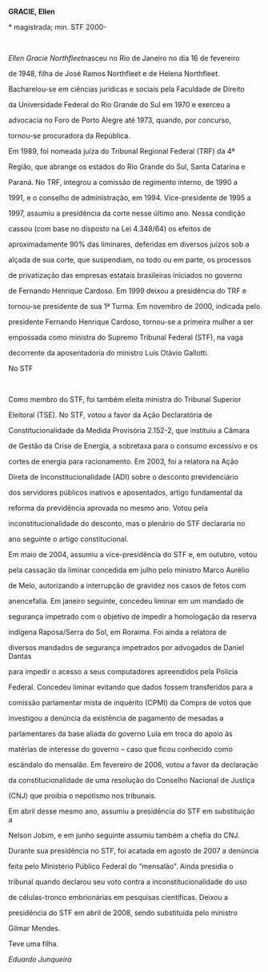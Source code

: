 **GRACIE, Ellen**



\* magistrada; min. STF 2000-



 



*Ellen Gracie Northfleet*nasceu no Rio de Janeiro no dia 16 de fevereiro

de 1948, filha de José Ramos Northfleet e de Helena Northfleet.



Bacharelou-se em ciências jurídicas e sociais pela Faculdade de Direito

da Universidade Federal do Rio Grande do Sul em 1970 e exerceu a

advocacia no Foro de Porto Alegre até 1973, quando, por concurso,

tornou-se procuradora da República.



Em 1989, foi nomeada juíza do Tribunal Regional Federal (TRF) da 4ª

Região, que abrange os estados do Rio Grande do Sul, Santa Catarina e

Paraná. No TRF, integrou a comissão de regimento interno, de 1990 a

1991, e o conselho de administração, em 1994. Vice-presidente de 1995 a

1997, assumiu a presidência da corte nesse último ano. Nessa condição

cassou (com base no disposto na Lei 4.348/64) os efeitos de

aproximadamente 90% das liminares, deferidas em diversos juízos sob a

alçada de sua corte, que suspendiam, no todo ou em parte, os processos

de privatização das empresas estatais brasileiras iniciados no governo

de Fernando Henrique Cardoso. Em 1999 deixou a presidência do TRF e

tornou-se presidente de sua 1ª Turma. Em novembro de 2000, indicada pelo

presidente Fernando Henrique Cardoso, tornou-se a primeira mulher a ser

empossada como ministra do Supremo Tribunal Federal (STF), na vaga

decorrente da aposentadoria do ministro Luís Otávio Gallotti.



No STF



 



Como membro do STF, foi também eleita ministra do Tribunal Superior

Eleitoral (TSE). No STF, votou a favor da Ação Declaratória de

Constitucionalidade da Medida Provisória 2.152-2, que instituiu a Câmara

de Gestão da Crise de Energia, a sobretaxa para o consumo excessivo e os

cortes de energia para racionamento. Em 2003, foi a relatora na Ação

Direta de Inconstitucionalidade (ADI) sobre o desconto previdenciário

dos servidores públicos inativos e aposentados, artigo fundamental da

reforma da previdência aprovada no mesmo ano. Votou pela

inconstitucionalidade do desconto, mas o plenário do STF declararia no

ano seguinte o artigo constitucional.



Em maio de 2004, assumiu a vice-presidência do STF e, em outubro, votou

pela cassação da liminar concedida em julho pelo ministro Marco Aurélio

de Melo, autorizando a interrupção de gravidez nos casos de fetos com

anencefalia. Em janeiro seguinte, concedeu liminar em um mandado de

segurança impetrado com o objetivo de impedir a homologação da reserva

indígena Raposa/Serra do Sol, em Roraima. Foi ainda a relatora de

diversos mandados de segurança impetrados por advogados de Daniel Dantas

para impedir o acesso a seus computadores apreendidos pela Polícia

Federal. Concedeu liminar evitando que dados fossem transferidos para a

comissão parlamentar mista de inquérito (CPMI) da Compra de votos que

investigou a denúncia da existência de pagamento de mesadas a

parlamentares da base aliada do governo Lula em troca do apoio às

matérias de interesse do governo – caso que ficou conhecido como

escândalo do mensalão. Em fevereiro de 2006, votou a favor da declaração

da constitucionalidade de uma resolução do Conselho Nacional de Justiça

(CNJ) que proibia o nepotismo nos tribunais.



Em abril desse mesmo ano, assumiu a presidência do STF em substituição a

Nelson Jobim, e em junho seguinte assumiu também a chefia do CNJ.

Durante sua presidência no STF, foi acatada em agosto de 2007 a denúncia

feita pelo Ministério Público Federal do “mensalão”. Ainda presidia o

tribunal quando declarou seu voto contra a inconstitucionalidade do uso

de células-tronco embrionárias em pesquisas científicas. Deixou a

presidência do STF em abril de 2008, sendo substituída pelo ministro

Gilmar Mendes.



Teve uma filha.



*Eduardo Junqueira*



 



